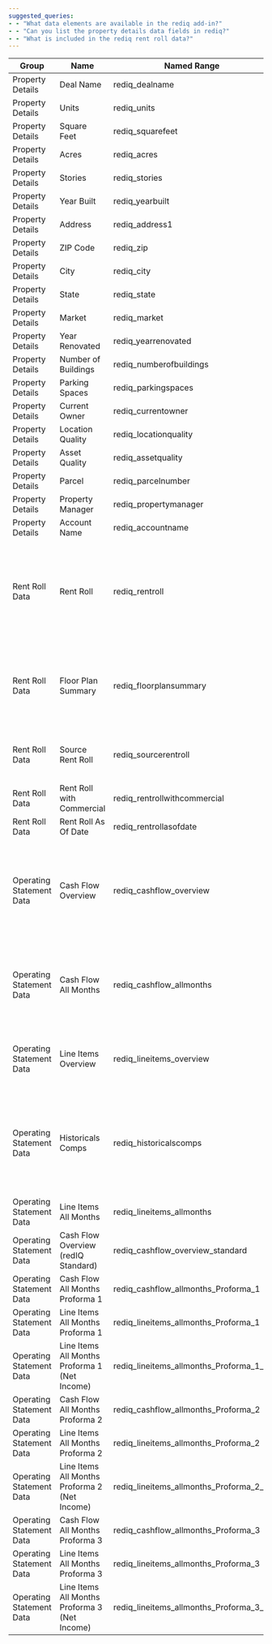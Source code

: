 ```yaml
---
suggested_queries:
- - "What data elements are available in the rediq add-in?"
- - "Can you list the property details data fields in rediq?"
- - "What is included in the rediq rent roll data?"
---
```

| Group | Name | Named Range | Description |
| --- | --- | --- | --- |
| Property Details | Deal Name | rediq\_dealname |  |
| Property Details | Units | rediq\_units |  |
| Property Details | Square Feet | rediq\_squarefeet |  |
| Property Details | Acres | rediq\_acres |  |
| Property Details | Stories | rediq\_stories |  |
| Property Details | Year Built | rediq\_yearbuilt |  |
| Property Details | Address | rediq\_address1 |  |
| Property Details | ZIP Code | rediq\_zip |  |
| Property Details | City | rediq\_city |  |
| Property Details | State | rediq\_state |  |
| Property Details | Market | rediq\_market |  |
| Property Details | Year Renovated | rediq\_yearrenovated |  |
| Property Details | Number of Buildings | rediq\_numberofbuildings |  |
| Property Details | Parking Spaces | rediq\_parkingspaces |  |
| Property Details | Current Owner | rediq\_currentowner |  |
| Property Details | Location Quality | rediq\_locationquality |  |
| Property Details | Asset Quality | rediq\_assetquality |  |
| Property Details | Parcel | rediq\_parcelnumber |  |
| Property Details | Property Manager | rediq\_propertymanager |  |
| Property Details | Account Name | rediq\_accountname |  |
| Rent Roll Data | Rent Roll | rediq\_rentroll | Rent Roll in standard redIQ format with data summarize based on mapping to redIQ standards |
| Rent Roll Data | Floor Plan Summary | rediq\_floorplansummary | Summary of floor plans, including recent and in place rents, unit mix, and occupancy |
| Rent Roll Data | Source Rent Roll | rediq\_sourcerentroll | Rent Roll in redIQ format with source data information |
| Rent Roll Data | Rent Roll with Commercial | rediq\_rentrollwithcommercial |  |
| Rent Roll Data | Rent Roll As Of Date | rediq\_rentrollasofdate |  |
| Operating Statement Data | Cash Flow Overview | rediq\_cashflow\_overview | Summarizes operating statement last 3 full years and last 12 months in standard chart of accounts |
| Operating Statement Data | Cash Flow All Months | rediq\_cashflow\_allmonths | Summarizes operating statement monthly data in standard chart of accounts |
| Operating Statement Data | Line Items Overview | rediq\_lineitems\_overview | Summarizes unique line item by last 3 full years and 12 months |
| Operating Statement Data | Historicals Comps | rediq\_historicalscomps | Summarizes subject and comp properties saved to deal and associated operating statement data |
| Operating Statement Data | Line Items All Months | rediq\_lineitems\_allmonths |  |
| Operating Statement Data | Cash Flow Overview (redIQ Standard) | rediq\_cashflow\_overview\_standard |  |
| Operating Statement Data | Cash Flow All Months Proforma 1 | rediq\_cashflow\_allmonths\_Proforma\_1 |  |
| Operating Statement Data | Line Items All Months Proforma 1 | rediq\_lineitems\_allmonths\_Proforma\_1 |  |
| Operating Statement Data | Line Items All Months Proforma 1 (Net Income) | rediq\_lineitems\_allmonths\_Proforma\_1\_ni |  |
| Operating Statement Data | Cash Flow All Months Proforma 2 | rediq\_cashflow\_allmonths\_Proforma\_2 |  |
| Operating Statement Data | Line Items All Months Proforma 2 | rediq\_lineitems\_allmonths\_Proforma\_2 |  |
| Operating Statement Data | Line Items All Months Proforma 2 (Net Income) | rediq\_lineitems\_allmonths\_Proforma\_2\_ni |  |
| Operating Statement Data | Cash Flow All Months Proforma 3 | rediq\_cashflow\_allmonths\_Proforma\_3 |  |
| Operating Statement Data | Line Items All Months Proforma 3 | rediq\_lineitems\_allmonths\_Proforma\_3 |  |
| Operating Statement Data | Line Items All Months Proforma 3 (Net Income) | rediq\_lineitems\_allmonths\_Proforma\_3\_ni |  |